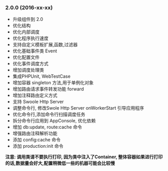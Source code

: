### 2.0.0 (2016-xx-xx)
 - 升级组件到 2.0
 - 优化结构
 - 优化内部调度
 - 优化程序执行速度
 - 支持自定义模板扩展,函数,过滤器
 - 优化基础事件类 Event
 - 优化配置文件
 - 优化事件调度方式
 - 增加调度处理类
 - 集成PHPUnit, WebTestCase
 - 增加容器 singleton 方法,用于单例化对象
 - 增加路由请求事件转发功能 forward
 - 增加注释路由定义方式
 - 支持 Swoole Http Server 
 - 调整命令行, 修改Swole Http Server onWorkerStart 引导应用程序
 - 优化命令行,添加命令行扫描调度任务
 - 拆分命令行应用到 AppConsole, 优化依赖
 - 增加 db:update, route:cache 命令
 - 增强路由注释解析功能
 - 添加 config:cache 命令
 - 添加 production:init 命令

**注意: 调用类请不要执行打印, 因为类中注入了Container, 整体容器如果进行打印的话,数据量会好大,配置稍微低一些的机器可能会比较慢**
